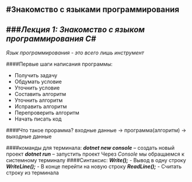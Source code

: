 #Знакомство с языками программирования
---
###*Лекция 1: Знакомство с языком программирования C#*
---
*Язык программирования - это всего лишь инструмент*

####Первые шаги написания программы:
- Получить задачу
- Обдумать условие
- Уточнить условие
- Составить алгоритм
- Уточнить алгоритм
- Исправить алгоритм
- Перепроверить алгоритм
- Начать писать код

####Что такое прорамма?
входные данные -> программа(алгоритм) -> выходные данные

####команды для терминала:
***dotnet new console*** – создать новый проект 
***dotnet run*** – запустить проект
Через *Console* мы обращаемся к системному терминалу
####Синтаксис:
***Write();*** - Вывод в одну строку
***WriteLine();*** - В конце перейти на новую строку 
***ReadLine();*** - Считать строку из терминала
